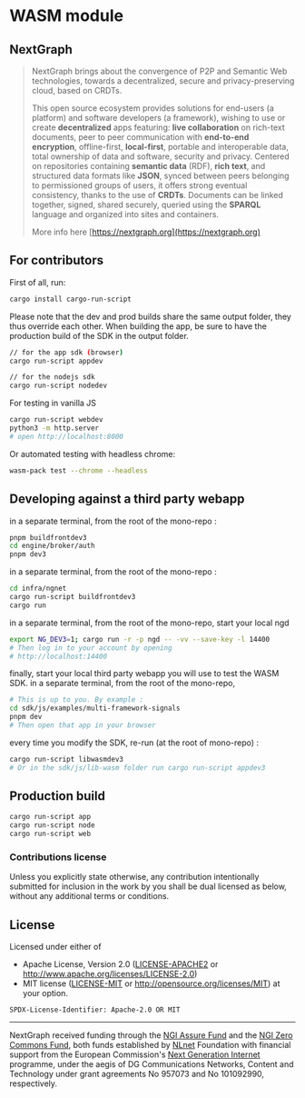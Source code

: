 # WASM module

## NextGraph

> NextGraph brings about the convergence of P2P and Semantic Web technologies, towards a decentralized, secure and privacy-preserving cloud, based on CRDTs.
>
> This open source ecosystem provides solutions for end-users (a platform) and software developers (a framework), wishing to use or create **decentralized** apps featuring: **live collaboration** on rich-text documents, peer to peer communication with **end-to-end encryption**, offline-first, **local-first**, portable and interoperable data, total ownership of data and software, security and privacy. Centered on repositories containing **semantic data** (RDF), **rich text**, and structured data formats like **JSON**, synced between peers belonging to permissioned groups of users, it offers strong eventual consistency, thanks to the use of **CRDTs**. Documents can be linked together, signed, shared securely, queried using the **SPARQL** language and organized into sites and containers.
>
> More info here [https://nextgraph.org](https://nextgraph.org)

## For contributors

First of all, run:

```bash
cargo install cargo-run-script
```

Please note that the dev and prod builds share the same output folder, they thus override each other.
When building the app, be sure to have the production build of the SDK in the output folder.

```bash
// for the app sdk (browser)
cargo run-script appdev

// for the nodejs sdk
cargo run-script nodedev
```

For testing in vanilla JS

```bash
cargo run-script webdev
python3 -m http.server
# open http://localhost:8000

```

Or automated testing with headless chrome:

```bash
wasm-pack test --chrome --headless
```

## Developing against a third party webapp

in a separate terminal, from the root of the mono-repo :

```bash
pnpm buildfrontdev3
cd engine/broker/auth
pnpm dev3
```

in a separate terminal, from the root of the mono-repo :

```bash
cd infra/ngnet
cargo run-script buildfrontdev3
cargo run
```

in a separate terminal, from the root of the mono-repo, start your local ngd

```bash
export NG_DEV3=1; cargo run -r -p ngd -- -vv --save-key -l 14400
# Then log in to your account by opening
# http://localhost:14400
```

finally, start your local third party webapp you will use to test the WASM SDK.
in a separate terminal, from the root of the mono-repo,

```bash
# This is up to you. By example :
cd sdk/js/examples/multi-framework-signals
pnpm dev
# Then open that app in your browser
```

every time you modify the SDK, re-run (at the root of mono-repo) :

```bash
cargo run-script libwasmdev3
# Or in the sdk/js/lib-wasm folder run cargo run-script appdev3
```

## Production build

```bash
cargo run-script app
cargo run-script node
cargo run-script web
```

### Contributions license

Unless you explicitly state otherwise, any contribution intentionally submitted
for inclusion in the work by you shall be dual licensed as below, without any
additional terms or conditions.

## License

Licensed under either of

- Apache License, Version 2.0 ([LICENSE-APACHE2](LICENSE-APACHE2) or http://www.apache.org/licenses/LICENSE-2.0)
- MIT license ([LICENSE-MIT](LICENSE-MIT) or http://opensource.org/licenses/MIT)
  at your option.

`SPDX-License-Identifier: Apache-2.0 OR MIT`

---

NextGraph received funding through the [NGI Assure Fund](https://nlnet.nl/assure) and the [NGI Zero Commons Fund](https://nlnet.nl/commonsfund/), both funds established by [NLnet](https://nlnet.nl/) Foundation with financial support from the European Commission's [Next Generation Internet](https://ngi.eu/) programme, under the aegis of DG Communications Networks, Content and Technology under grant agreements No 957073 and No 101092990, respectively.

